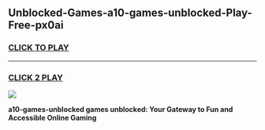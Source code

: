 
## Unblocked-Games-a10-games-unblocked-Play-Free-px0ai
<h3>
<a href="https://premium76.site?title=a10-games-unblocked&ref=21A">CLICK TO PLAY</a></h3>
<hr>

<h3>
<a href="https://premium76.site?title=a10-games-unblocked&ref=21A">CLICK 2 PLAY</a>
  
</h3>

<a href="https://premium76.site?title=a10-games-unblocked&ref=21A"><img src="https://clearcache.store/games.png"></a>


**a10-games-unblocked games unblocked: Your Gateway to Fun and Accessible Online Gaming**
